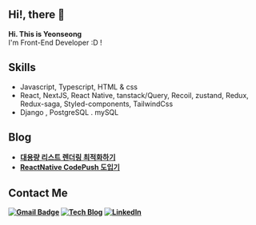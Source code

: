 ## <strong> Hi!, there 👋</strong>

 <strong>Hi. This is Yeonseong</strong> <br/>
 I'm Front-End Developer :D !
 
 
 ## <strong> Skills </strong>
  - Javascript, Typescript, HTML & css
  - React, NextJS, React Native, tanstack/Query, Recoil, zustand, Redux, Redux-saga, Styled-components, TailwindCss 
  - Django , PostgreSQL . mySQL


## <strong>Blog<strong>
- [대용량 리스트 렌더링 최적화하기](https://leeyeonseong.github.io/tech-blog/articles/react-virtualized/)
- [ReactNative CodePush 도입기](https://leeyeonseong.github.io/tech-blog/articles/react-native-codepush/)

## <strong>Contact Me </strong>

[![Gmail Badge](https://img.shields.io/badge/Gmail-d14836?style=flat-square&logo=Gmail&logoColor=white&link=mailto:snugyun01@gmail.com)](mailto:dustjd1535@gmail.com)
[![Tech Blog](https://img.shields.io/badge/Tech%20Blog-black?style=flat&logo=Git&logoColor=181717)](https://leeyeonseong.github.io/tech-blog/)
[![LinkedIn](https://img.shields.io/badge/LinkedIn-blue?style=flat-square&logo=LinkedIn&logoColor=white)](https://www.linkedin.com/in/leeys1535/)

 
 <br/>
